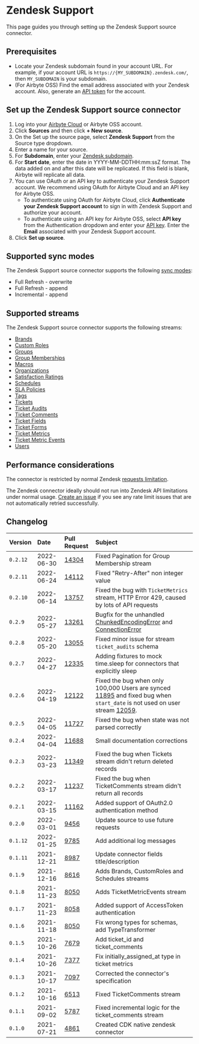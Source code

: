 # Zendesk Support

This page guides you through setting up the Zendesk Support source connector.

## Prerequisites

- Locate your Zendesk subdomain found in your account URL. For example, if your account URL is `https://{MY_SUBDOMAIN}.zendesk.com/`, then `MY_SUBDOMAIN` is your subdomain.
- (For Airbyte OSS) Find the email address associated with your Zendesk account. Also, generate an [API token](https://support.zendesk.com/hc/en-us/articles/4408889192858-Generating-a-new-API-token) for the account.

## Set up the Zendesk Support source connector

1. Log into your [Airbyte Cloud](https://cloud.airbyte.io/workspaces) or Airbyte OSS account.
2. Click **Sources** and then click **+ New source**. 
3. On the Set up the source page, select **Zendesk Support** from the Source type dropdown.
4. Enter a name for your source.
5. For **Subdomain**, enter your [Zendesk subdomain](#prerequisites).
6. For **Start date**, enter the date in YYYY-MM-DDTHH:mm:ssZ format. The data added on and after this date will be replicated. If this field is blank, Airbyte will replicate all data.
7. You can use OAuth or an API key to authenticate your Zendesk Support account. We recommend using OAuth for Airbyte Cloud and an API key for Airbyte OSS.
    - To authenticate using OAuth for Airbyte Cloud, click **Authenticate your Zendesk Support account** to sign in with Zendesk Support and authorize your account. 
    - To authenticate using an API key for Airbyte OSS, select **API key** from the Authentication dropdown and enter your [API key](#prerequisites). Enter the **Email** associated with your Zendesk Support account.   
8. Click **Set up source**.

## Supported sync modes

The Zendesk Support source connector supports the following [sync modes](https://docs.airbyte.com/cloud/core-concepts#connection-sync-modes):
 - Full Refresh - overwrite
 - Full Refresh - append
 - Incremental - append

## Supported streams 

The Zendesk Support source connector supports the following streams:

* [Brands](https://developer.zendesk.com/api-reference/ticketing/account-configuration/brands/#list-brands)
* [Custom Roles](https://developer.zendesk.com/api-reference/ticketing/account-configuration/custom_roles/#list-custom-roles)
* [Groups](https://developer.zendesk.com/rest_api/docs/support/groups)
* [Group Memberships](https://developer.zendesk.com/rest_api/docs/support/group_memberships)
* [Macros](https://developer.zendesk.com/rest_api/docs/support/macros)
* [Organizations](https://developer.zendesk.com/rest_api/docs/support/organizations)
* [Satisfaction Ratings](https://developer.zendesk.com/rest_api/docs/support/satisfaction_ratings)
* [Schedules](https://developer.zendesk.com/api-reference/ticketing/ticket-management/schedules/#list-schedules)
* [SLA Policies](https://developer.zendesk.com/rest_api/docs/support/sla_policies)
* [Tags](https://developer.zendesk.com/rest_api/docs/support/tags)
* [Tickets](https://developer.zendesk.com/api-reference/ticketing/ticket-management/incremental_exports/#incremental-ticket-export-time-based)
* [Ticket Audits](https://developer.zendesk.com/rest_api/docs/support/ticket_audits)
* [Ticket Comments](https://developer.zendesk.com/api-reference/ticketing/ticket-management/incremental_exports/#incremental-ticket-event-export)
* [Ticket Fields](https://developer.zendesk.com/rest_api/docs/support/ticket_fields)
* [Ticket Forms](https://developer.zendesk.com/rest_api/docs/support/ticket_forms)
* [Ticket Metrics](https://developer.zendesk.com/rest_api/docs/support/ticket_metrics)
* [Ticket Metric Events](https://developer.zendesk.com/api-reference/ticketing/tickets/ticket_metric_events/)
* [Users](https://developer.zendesk.com/api-reference/ticketing/ticket-management/incremental_exports/#incremental-user-export)

## Performance considerations

The connector is restricted by normal Zendesk [requests limitation](https://developer.zendesk.com/rest_api/docs/support/usage_limits).

The Zendesk connector ideally should not run into Zendesk API limitations under normal usage. [Create an issue](https://github.com/airbytehq/airbyte/issues) if you see any rate limit issues that are not automatically retried successfully.

## Changelog

| Version  | Date       | Pull Request                                             | Subject                                                                                                                                                                                                                            |
|:---------|:-----------|:---------------------------------------------------------|:-----------------------------------------------------------------------------------------------------------------------------------------------------------------------------------------------------------------------------------|
| `0.2.12` | 2022-06-30 | [14304](https://github.com/airbytehq/airbyte/pull/14304) | Fixed Pagination for Group Membership stream|
| `0.2.11` | 2022-06-24 | [14112](https://github.com/airbytehq/airbyte/pull/14112) | Fixed "Retry-After" non integer value                                                                                                                                                                                              |
| `0.2.10` | 2022-06-14 | [13757](https://github.com/airbytehq/airbyte/pull/13757) | Fixed the bug with `TicketMetrics` stream, HTTP Error 429, caused by lots of API requests                                                                                                                                          |
| `0.2.9`  | 2022-05-27 | [13261](https://github.com/airbytehq/airbyte/pull/13261) | Bugfix for the unhandled [ChunkedEncodingError](https://github.com/airbytehq/airbyte/issues/12591) and [ConnectionError](https://github.com/airbytehq/airbyte/issues/12155)                                                        |
| `0.2.8`  | 2022-05-20 | [13055](https://github.com/airbytehq/airbyte/pull/13055) | Fixed minor issue for stream `ticket_audits` schema                                                                                                                                                                                |
| `0.2.7`  | 2022-04-27 | [12335](https://github.com/airbytehq/airbyte/pull/12335) | Adding fixtures to mock time.sleep for connectors that explicitly sleep                                                                                                                                                            |
| `0.2.6`  | 2022-04-19 | [12122](https://github.com/airbytehq/airbyte/pull/12122) | Fixed the bug when only 100,000 Users are synced [11895](https://github.com/airbytehq/airbyte/issues/11895) and fixed bug when `start_date` is not used on user stream [12059](https://github.com/airbytehq/airbyte/issues/12059). |
| `0.2.5`  | 2022-04-05 | [11727](https://github.com/airbytehq/airbyte/pull/11727) | Fixed the bug when state was not parsed correctly                                                                                                                                                                                  |
| `0.2.4`  | 2022-04-04 | [11688](https://github.com/airbytehq/airbyte/pull/11688) | Small documentation corrections                                                                                                                                                                                                    |
| `0.2.3`  | 2022-03-23 | [11349](https://github.com/airbytehq/airbyte/pull/11349) | Fixed the bug when Tickets stream didn't return deleted records                                                                                                                                                                    |
| `0.2.2`  | 2022-03-17 | [11237](https://github.com/airbytehq/airbyte/pull/11237) | Fixed the bug when TicketComments stream didn't return all records                                                                                                                                                                 |
| `0.2.1`  | 2022-03-15 | [11162](https://github.com/airbytehq/airbyte/pull/11162) | Added support of OAuth2.0 authentication method                                                                                                                                                                                    |
| `0.2.0`  | 2022-03-01 | [9456](https://github.com/airbytehq/airbyte/pull/9456)   | Update source to use future requests                                                                                                                                                                                               |
| `0.1.12` | 2022-01-25 | [9785](https://github.com/airbytehq/airbyte/pull/9785)   | Add additional log messages                                                                                                                                                                                                        |
| `0.1.11` | 2021-12-21 | [8987](https://github.com/airbytehq/airbyte/pull/8987)   | Update connector fields title/description                                                                                                                                                                                          |
| `0.1.9`  | 2021-12-16 | [8616](https://github.com/airbytehq/airbyte/pull/8616)   | Adds Brands, CustomRoles and Schedules streams                                                                                                                                                                                     |
| `0.1.8`  | 2021-11-23 | [8050](https://github.com/airbytehq/airbyte/pull/8168)   | Adds TicketMetricEvents stream                                                                                                                                                                                                     |
| `0.1.7`  | 2021-11-23 | [8058](https://github.com/airbytehq/airbyte/pull/8058)   | Added support of AccessToken authentication                                                                                                                                                                                        |
| `0.1.6`  | 2021-11-18 | [8050](https://github.com/airbytehq/airbyte/pull/8050)   | Fix wrong types for schemas, add TypeTransformer                                                                                                                                                                                   |
| `0.1.5`  | 2021-10-26 | [7679](https://github.com/airbytehq/airbyte/pull/7679)   | Add ticket_id and ticket_comments                                                                                                                                                                                                  |
| `0.1.4`  | 2021-10-26 | [7377](https://github.com/airbytehq/airbyte/pull/7377)   | Fix initially_assigned_at type in ticket metrics                                                                                                                                                                                   |
| `0.1.3`  | 2021-10-17 | [7097](https://github.com/airbytehq/airbyte/pull/7097)   | Corrected the connector's specification                                                                                                                                                                                            |
| `0.1.2`  | 2021-10-16 | [6513](https://github.com/airbytehq/airbyte/pull/6513)   | Fixed TicketComments stream                                                                                                                                                                                                        |
| `0.1.1`  | 2021-09-02 | [5787](https://github.com/airbytehq/airbyte/pull/5787)   | Fixed incremental logic for the ticket_comments stream                                                                                                                                                                             |
| `0.1.0`  | 2021-07-21 | [4861](https://github.com/airbytehq/airbyte/pull/4861)   | Created CDK native zendesk connector                                                                                                                                                                                               |
